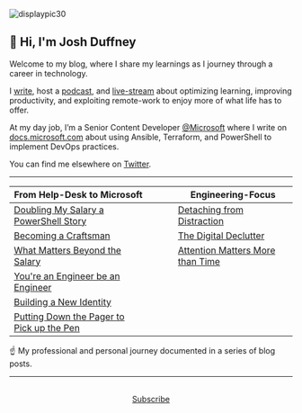 ![displaypic30](/img/displaypic30.png)

## 👋 Hi, I'm Josh Duffney

Welcome to my blog, where I share my learnings as I journey through a career in technology.

I [write](/posts), host a [podcast](perspectivesintech.com), and [live-stream](https://www.twitch.tv/duffney) about optimizing learning, improving productivity, and exploiting remote-work to enjoy more of what life has to offer.

At my day job, I’m a Senior Content Developer [@Microsoft](https://twitter.com/Microsoft) where I write on [docs.microsoft.com](https://docs.microsoft.com/en-us/) about using Ansible, Terraform, and PowerShell to implement DevOps practices.

You can find me elsewhere on [Twitter](https://twitter.com/joshduffney).

---

|**From Help-Desk to Microsoft**|<img width=50/>|**Engineering-Focus**|
|---	|---	|---	|
|[Doubling My Salary a PowerShell Story](/doubling-my-salary-a-powershell-story/)|   	|[Detaching from Distraction](/detaching-from-distraction/)|
|[Becoming a Craftsman](/becoming-a-craftsman)||[The Digital Declutter](/the-digital-declutter/)|
|[What Matters Beyond the Salary](/what-matters-beyond-the-salary)|   	|[Attention Matters More than Time](/attention-matters-more-than-time/)|
|[You're an Engineer be an Engineer](/youre-an-engineer-be-an-engineer)|   	|   	|
|[Building a New Identity](https://duffney.io/building-a-new-identity/)|   	|   	|
|[Putting Down the Pager to Pick up the Pen](https://duffney.io/putting-down-the-pager-to-pick-up-the-pen/)|   	|   	|


☝️ My professional and personal journey documented in a series of blog posts.

---

<br>

<div align="center">
<a href="https://duffney.substack.com/">Subscribe</a>
</div>

<br>